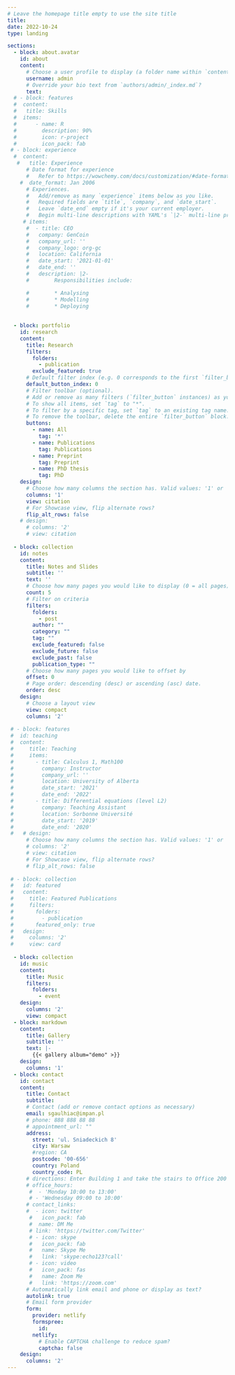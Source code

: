 ```yaml
---
# Leave the homepage title empty to use the site title
title:
date: 2022-10-24
type: landing

sections:
  - block: about.avatar
    id: about
    content:
      # Choose a user profile to display (a folder name within `content/authors/`)
      username: admin
      # Override your bio text from `authors/admin/_index.md`?
      text:
  # - block: features
  #  content:
  #   title: Skills
  #  items:
  #      - name: R
  #        description: 90%
  #        icon: r-project
  #        icon_pack: fab
 # - block: experience
  #  content:
   #   title: Experience
      # Date format for experience
      #   Refer to https://wowchemy.com/docs/customization/#date-format
    #  date_format: Jan 2006
      # Experiences.
      #   Add/remove as many `experience` items below as you like.
      #   Required fields are `title`, `company`, and `date_start`.
      #   Leave `date_end` empty if it's your current employer.
      #   Begin multi-line descriptions with YAML's `|2-` multi-line prefix.
     # items:
      #  - title: CEO
      #   company: GenCoin
      #   company_url: ''
      #   company_logo: org-gc
      #   location: California
      #   date_start: '2021-01-01'
      #   date_end: ''
      #   description: |2-
      #        Responsibilities include:

      #        * Analysing
      #        * Modelling
      #        * Deploying
  
    
  - block: portfolio
    id: research
    content:
      title: Research
      filters:
        folders:
          - publication
        exclude_featured: true
      # Default filter index (e.g. 0 corresponds to the first `filter_button` instance below).
      default_button_index: 0
      # Filter toolbar (optional).
      # Add or remove as many filters (`filter_button` instances) as you like.
      # To show all items, set `tag` to "*".
      # To filter by a specific tag, set `tag` to an existing tag name.
      # To remove the toolbar, delete the entire `filter_button` block.
      buttons:
        - name: All
          tag: '*'
        - name: Publications
          tag: Publications
        - name: Preprint
          tag: Preprint
        - name: PhD thesis
          tag: PhD
    design:
      # Choose how many columns the section has. Valid values: '1' or '2'.
      columns: '1'
      view: citation
      # For Showcase view, flip alternate rows?
      flip_alt_rows: false
    # design:
      # columns: '2'
      # view: citation
      
  - block: collection
    id: notes
    content:
      title: Notes and Slides
      subtitle: ''
      text: ''
      # Choose how many pages you would like to display (0 = all pages)
      count: 5
      # Filter on criteria
      filters:
        folders:
          - post
        author: ""
        category: ""
        tag: ""
        exclude_featured: false
        exclude_future: false
        exclude_past: false
        publication_type: ""
      # Choose how many pages you would like to offset by
      offset: 0
      # Page order: descending (desc) or ascending (asc) date.
      order: desc
    design:
      # Choose a layout view
      view: compact
      columns: '2'
    
 # - block: features
 #  id: teaching
 #  content:
 #     title: Teaching
 #     items:
 #       - title: Calculus 1, Math100
 #         company: Instructor
 #         company_url: ''
 #         location: University of Alberta
 #         date_start: '2021'
 #         date_end: '2022'
 #       - title: Differential equations (level L2)
 #         company: Teaching Assistant
 #         location: Sorbonne Université
 #         date_start: '2019'
 #         date_end: '2020'
 #   # design:
      # Choose how many columns the section has. Valid values: '1' or '2'.
      # columns: '2'
      # view: citation
      # For Showcase view, flip alternate rows?
      # flip_alt_rows: false
  
 # - block: collection
 #   id: featured
 #   content:
 #     title: Featured Publications
 #     filters:
 #       folders:
 #         - publication
 #       featured_only: true
 #   design:
 #     columns: '2'
 #     view: card
  
  - block: collection
    id: music
    content:
      title: Music
      filters:
        folders:
          - event
    design:
      columns: '2'
      view: compact
  - block: markdown
    content:
      title: Gallery
      subtitle: ''
      text: |-
        {{< gallery album="demo" >}}
    design:
      columns: '1'
  - block: contact
    id: contact
    content:
      title: Contact
      subtitle:
      # Contact (add or remove contact options as necessary)
      email: sgaulhiac@impan.pl
      # phone: 888 888 88 88
      # appointment_url: ""
      address:
        street: 'ul. Sniadeckich 8'
        city: Warsaw
        #region: CA
        postcode: '00-656'
        country: Poland
        country_code: PL
      # directions: Enter Building 1 and take the stairs to Office 200 on Floor 2
      # office_hours:
       #  - 'Monday 10:00 to 13:00'
       # - 'Wednesday 09:00 to 10:00'
      # contact_links:
      #  - icon: twitter
       #   icon_pack: fab
       #  name: DM Me
       # link: 'https://twitter.com/Twitter'
       # - icon: skype
       #   icon_pack: fab
       #   name: Skype Me
       #   link: 'skype:echo123?call'
       # - icon: video
       #   icon_pack: fas
       #   name: Zoom Me
       #   link: 'https://zoom.com'
      # Automatically link email and phone or display as text?
      autolink: true
      # Email form provider
      form:
        provider: netlify
        formspree:
          id:
        netlify:
          # Enable CAPTCHA challenge to reduce spam?
          captcha: false
    design:
      columns: '2'
---
```

